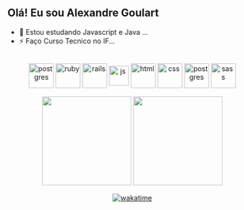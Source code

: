 ## Olá! Eu sou Alexandre Goulart

- 🌱 Estou estudando Javascript e Java ...
- ⚡ Faço Curso Tecnico no IF...


<div align="center" style="display: inline_block"><br>
  <img align="center" alt="postgres" height="50" width="50" src="https://cdn.jsdelivr.net/gh/devicons/devicon/icons/linux/linux-original.svg">
  <img align="center" alt="ruby" height="50" width="50" src="https://cdn.jsdelivr.net/gh/devicons/devicon/icons/ruby/ruby-plain-wordmark.svg">
  <img align="center" alt="rails" height="50" width="50" src="https://cdn.jsdelivr.net/gh/devicons/devicon/icons/rails/rails-plain-wordmark.svg">
  <img align="center" alt="js" height="40" width="40" src="https://cdn.jsdelivr.net/gh/devicons/devicon/icons/javascript/javascript-original.svg">
  <img align="center" alt="html" height="50" width="50" src="https://cdn.jsdelivr.net/gh/devicons/devicon/icons/html5/html5-plain-wordmark.svg">
  <img align="center" alt="css" height="50" width="50" src="https://cdn.jsdelivr.net/gh/devicons/devicon/icons/css3/css3-plain-wordmark.svg">
  <img align="center" alt="postgres" height="50" width="50" src="https://cdn.jsdelivr.net/gh/devicons/devicon/icons/postgresql/postgresql-plain-wordmark.svg">
  <img align="center" alt="sass" height="50" width="50" s src="https://cdn.jsdelivr.net/gh/devicons/devicon/icons/sass/sass-original.svg" />   
</div><br>

<div align="center";">

  <img height="180em" src="https://github-readme-stats.vercel.app/api?username=AlexandreGoular&theme=react&show_icons=true&hide_border=true&count_private=true">

  <img height="180em" src="https://github-readme-stats.vercel.app/api/top-langs/?username=AlexandreGoular&theme=react&show_icons=true&hide_border=true&layout=compact">
 
</div>

<div align="center";>



[![wakatime](https://wakatime.com/badge/user/018cf0c0-80bb-435c-ba5b-49593f6d4d93.svg)](https://wakatime.com/@018cf0c0-80bb-435c-ba5b-49593f6d4d93)

</div>

